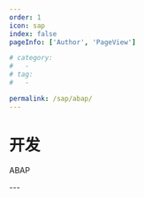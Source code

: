 ```yaml
---
order: 1
icon: sap
index: false
pageInfo: ['Author', 'PageView']

# category:
#   - 
# tag:
#   - 

permalink: /sap/abap/
---
```



# 开发
ABAP
<!-- <Catalog base='/' hideHeading/> -->
<Catalog base='/sap/abap/' />
---

